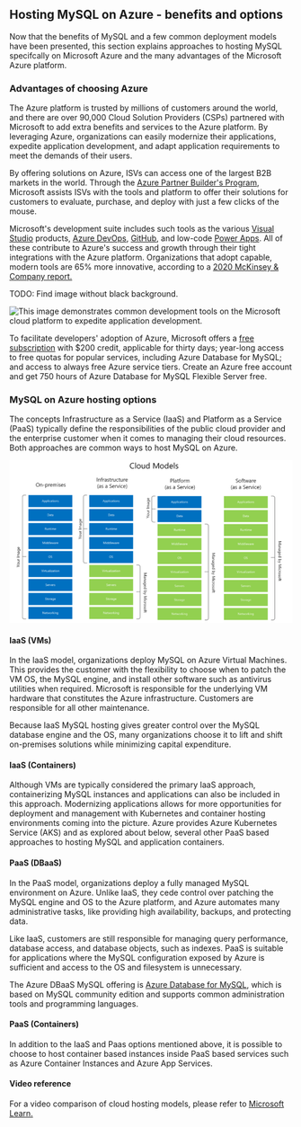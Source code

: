 ## Hosting MySQL on Azure - benefits and options

Now that the benefits of MySQL and a few common deployment models have been presented, this section explains approaches to hosting MySQL specifcally on Microsoft Azure and the many advantages of the Microsoft Azure platform.

### Advantages of choosing Azure

The Azure platform is trusted by millions of customers around the world, and there are over 90,000 Cloud Solution Providers (CSPs) partnered with Microsoft to add extra benefits and services to the Azure platform. By leveraging Azure, organizations can easily modernize their applications, expedite application development, and adapt application requirements to meet the demands of their users.

By offering solutions on Azure, ISVs can access one of the largest B2B markets in the world. Through the [Azure Partner Builder's Program](https://partner.microsoft.com/marketing/azure-isv-technology-partners), Microsoft assists ISVs with the tools and platform to offer their solutions for customers to evaluate, purchase, and deploy with just a few clicks of the mouse.

Microsoft's development suite includes such tools as the various [Visual Studio](https://visualstudio.microsoft.com/) products, [Azure DevOps](https://dev.azure.com/), [GitHub](https://github.com/), and low-code [Power Apps](https://powerapps.microsoft.com/). All of these contribute to Azure's success and growth through their tight integrations with the Azure platform. Organizations that adopt capable, modern tools are 65% more innovative, according to a [2020 McKinsey & Company report.](https://azure.microsoft.com/mediahandler/files/resourcefiles/developer-velocity-how-software-excellence-fuels-business-performance/Developer-Velocity-How-software-excellence-fuels-business-performance-v4.pdf)

TODO: Find image without black background.

![This image demonstrates common development tools on the Microsoft cloud platform to expedite application development.](media/ISV-Tech-Builders-tools.png "Microsoft cloud tooling")

To facilitate developers' adoption of Azure, Microsoft offers a [free subscription](https://azure.microsoft.com/free/search/) with $200 credit, applicable for thirty days; year-long access to free quotas for popular services, including Azure Database for MySQL; and access to always free Azure service tiers. Create an Azure free account and get 750 hours of Azure Database for MySQL Flexible Server free.

### MySQL on Azure hosting options

The concepts Infrastructure as a Service (IaaS) and Platform as a Service (PaaS) typically define the responsibilities of the public cloud provider and the enterprise customer when it comes to managing their cloud resources. Both approaches are common ways to host MySQL on Azure.

![This diagram shows the cloud adoption strategy.](media/cloud-adoption-strategies.png "Cloud adoption strategy")

#### IaaS (VMs)

In the IaaS model, organizations deploy MySQL on Azure Virtual Machines. This provides the customer with the flexibility to choose when to patch the VM OS, the MySQL engine, and install other software such as antivirus utilities when required. Microsoft is responsible for the underlying VM hardware that constitutes the Azure infrastructure. Customers are responsible for all other maintenance.

Because IaaS MySQL hosting gives greater control over the MySQL database engine and the OS, many organizations choose it to lift and shift on-premises solutions while minimizing capital expenditure.

#### IaaS (Containers)

Although VMs are typically considered the primary IaaS approach, containerizing MySQL instances and applications can also be included in this approach.  Modernizing applications allows for more opportunities for deployment and management with Kubernetes and container hosting environments coming into the picture.  Azure provides Azure Kubernetes Service (AKS) and as explored about below, several other PaaS based approaches to hosting MySQL and application containers.

#### PaaS (DBaaS)

In the PaaS model, organizations deploy a fully managed MySQL environment on Azure. Unlike IaaS, they cede control over patching the MySQL engine and OS to the Azure platform, and Azure automates many administrative tasks, like providing high availability, backups, and protecting data.

Like IaaS, customers are still responsible for managing query performance, database access, and database objects, such as indexes. PaaS is suitable for applications where the MySQL configuration exposed by Azure is sufficient and access to the OS and filesystem is unnecessary.

The Azure DBaaS MySQL offering is [Azure Database for MySQL](https://azure.microsoft.com/services/mysql/#features), which is based on MySQL community edition and supports common administration tools and programming languages.

#### PaaS (Containers)

In addition to the IaaS and Paas options mentioned above, it is possible to choose to host container based instances inside PaaS based services such as Azure Container Instances and Azure App Services.

#### Video reference

For a video comparison of cloud hosting models, please refer to [Microsoft Learn.](https://docs.microsoft.com/learn/modules/cmu-cloud-computing-overview/4-building-blocks)
